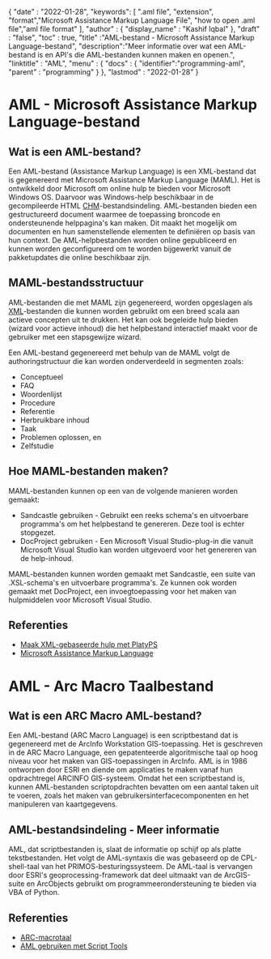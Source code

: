 
{
  "date" : "2022-01-28",
  "keywords": [ ".aml file", "extension", "format","Microsoft Assistance Markup Language File", "how to open .aml file","aml file format" ],
  "author" : {
    "display_name" : "Kashif Iqbal"
},
  "draft" : "false",
  "toc" : true,
  "title" :"AML-bestand - Microsoft Assistance Markup Language-bestand",
  "description":"Meer informatie over wat een AML-bestand is en API's die AML-bestanden kunnen maken en openen.",
  "linktitle" : "AML",
  "menu" : {
    "docs" : {
      "identifier":"programming-aml",
      "parent" : "programming"
}
},
  "lastmod" : "2022-01-28"
}

# AML - Microsoft Assistance Markup Language-bestand

## Wat is een AML-bestand?

Een AML-bestand (Assistance Markup Language) is een XML-bestand dat is gegenereerd met Microsoft Assistance Markup Language (MAML). Het is ontwikkeld door Microsoft om online hulp te bieden voor Microsoft Windows OS. Daarvoor was Windows-help beschikbaar in de gecompileerde HTML [CHM](/nl/web/chm/)-bestandsindeling. AML-bestanden bieden een gestructureerd document waarmee de toepassing broncode en ondersteunende helppagina's kan maken. Dit maakt het mogelijk om documenten en hun samenstellende elementen te definiëren op basis van hun context. De AML-helpbestanden worden online gepubliceerd en kunnen worden geconfigureerd om te worden bijgewerkt vanuit de pakketupdates die online beschikbaar zijn.

## MAML-bestandsstructuur

AML-bestanden die met MAML zijn gegenereerd, worden opgeslagen als [XML](/nl/web/xml/)-bestanden die kunnen worden gebruikt om een breed scala aan actieve concepten uit te drukken. Het kan ook begeleide hulp bieden (wizard voor actieve inhoud) die het helpbestand interactief maakt voor de gebruiker met een stapsgewijze wizard.

Een AML-bestand gegenereerd met behulp van de MAML volgt de authoringstructuur die kan worden onderverdeeld in segmenten zoals:

* Conceptueel
* FAQ
* Woordenlijst
* Procedure
* Referentie
* Herbruikbare inhoud
* Taak
* Problemen oplossen, en
* Zelfstudie

## Hoe MAML-bestanden maken?

MAML-bestanden kunnen op een van de volgende manieren worden gemaakt:

* Sandcastle gebruiken - Gebruikt een reeks schema's en uitvoerbare programma's om het helpbestand te genereren. Deze tool is echter stopgezet.
* DocProject gebruiken - Een Microsoft Visual Studio-plug-in die vanuit Microsoft Visual Studio kan worden uitgevoerd voor het genereren van de help-inhoud.

MAML-bestanden kunnen worden gemaakt met Sandcastle, een suite van .XSL-schema's en uitvoerbare programma's. Ze kunnen ook worden gemaakt met DocProject, een invoegtoepassing voor het maken van hulpmiddelen voor Microsoft Visual Studio.

## Referenties

* [Maak XML-gebaseerde hulp met PlatyPS](https://learn.microsoft.com/en-us/powershell/utility-modules/platyps/create-help-using-platyps?view=ps-modules)
* [Microsoft Assistance Markup Language](https://en.wikipedia.org/wiki/Microsoft_Assistance_Markup_Language)

# AML - Arc Macro Taalbestand

## Wat is een ARC Macro AML-bestand?

Een AML-bestand (ARC Macro Language) is een scriptbestand dat is gegenereerd met de ArcInfo Workstation GIS-toepassing. Het is geschreven in de ARC Macro Language, een gepatenteerde algoritmische taal op hoog niveau voor het maken van GIS-toepassingen in ArcInfo. AML is in 1986 ontworpen door ESRI en diende om applicaties te maken vanaf hun opdrachtregel ARCINFO GIS-systeem. Omdat het een scriptbestand is, kunnen AML-bestanden scriptopdrachten bevatten om een aantal taken uit te voeren, zoals het maken van gebruikersinterfacecomponenten en het manipuleren van kaartgegevens.

## AML-bestandsindeling - Meer informatie

AML, dat scriptbestanden is, slaat de informatie op schijf op als platte tekstbestanden. Het volgt de AML-syntaxis die was gebaseerd op de CPL-shell-taal van het PRIMOS-besturingssysteem. De AML-taal is vervangen door ESRI's geoprocessing-framework dat deel uitmaakt van de ArcGIS-suite en ArcObjects gebruikt om programmeerondersteuning te bieden via VBA of Python.

## Referenties

* [ARC-macrotaal](https://en.wikipedia.org/wiki/ARC_Macro_Language)
* [AML gebruiken met Script Tools](https://desktop.arcgis.com/en/arcmap/latest/analyze/creating-tools/using-amls-with-script-tools.htm)

